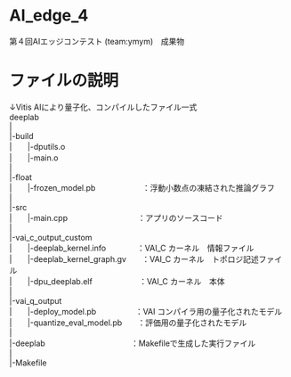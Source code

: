 # AI_edge_4
第４回AIエッジコンテスト (team:ymym)　成果物

# ファイルの説明

↓Vitis AIにより量子化、コンパイルしたファイル一式  
deeplab  
|  
|-build  
|　　|-dputils.o  
|　　|-main.o  
|  
|-float  
|　　|-frozen_model.pb　　　　　　：浮動小数点の凍結された推論グラフ  
|  
|-src  
|　　|-main.cpp　　　　　　　　　：アプリのソースコード  
|  
|-vai_c_output_custom  
|　　|-deeplab_kernel.info　　　　：VAI_C カーネル　情報ファイル  
|　　|-deeplab_kernel_graph.gv　　：VAI_C カーネル　トポロジ記述ファイル  
|　　|-dpu_deeplab.elf　　　　　　：VAI_C カーネル　本体  
|  
|-vai_q_output  
|　　|-deploy_model.pb　　　　　：VAI コンパイラ用の量子化されたモデル  
|　　|-quantize_eval_model.pb　　：評価用の量子化されたモデル  
|  
|-deeplab　　　　　　　　　　　：Makefileで生成した実行ファイル  
|  
|-Makefile  
